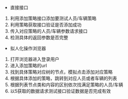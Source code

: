 * 直接接口1. 利用添加策略接口添加要测试人员/车辆策略2. 利用策略获取接口验证是否添加成功3. 传入对应策略的人员/车辆参数请求接口4. 检测具体的返回参数是否完整* 拟人化操作浏览器1. 打开浏览器进入登录用户2. 进入添加策略的url3. 找到具体策略对应树的节点，模拟点击添加对应策略4. 根据具体添加的策略，跳转到对应人员或者车辆的列表5. 根据列表节点类和内容的区别依次找满足策略的人员/车辆6. 以5获取的数据请求测试接口验证数据是否完成有效